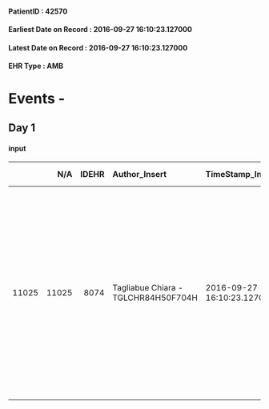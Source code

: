 
#### PatientID : 42570
#### Earliest Date on Record : 2016-09-27 16:10:23.127000
#### Latest Date on Record : 2016-09-27 16:10:23.127000
#### EHR Type : AMB

# Events - 

## Day 1

#### input
|       |    N/A |   IDEHR | Author_Insert                       | TimeStamp_Insert           | EHRType   |   PatientID |   IDDigitalSignDocument | persone_vicine   |   Unnamed: 0_x.1 |   IDANAMNESI_SOCIALE | Patient   | FamigliaAltro   | Paziente_T   | FamigliaAltro_T   |   Non_Rilevabile_x.1 | Note_Non_Rilevabile_x.1   | opt_Problemi   | Note_I                                                                                                                                                                                                                                                                  | chk_contr_sintomi   | chk_competenza                                 | opt_paziente_a   | opt_famiglia_a      | opt_adeguatezza   | ds_note_ad                                                                                                          | opt_paziente_solo   | ds_note_con                                                | opt_presente_assente   | Presenza_minori   | Caregiver_principale   | opt_capacita         | ds_familiari_coinv                                                                                                                                           | opt_necessario   | opt_presente   | opt_risorse_ec   | opt_paziente_psi   | opt_Ins_vol   | opt_esenzione   |   ds_codice_es | Needs                             | Domestic partnership   | Fragility      | opt_disponibilita_f   | opt_famiglia_psi   | opt_disponibilit_paz   |
|------:|-------:|--------:|:------------------------------------|:---------------------------|:----------|------------:|------------------------:|:-----------------|-----------------:|---------------------:|:----------|:----------------|:-------------|:------------------|---------------------:|:--------------------------|:---------------|:------------------------------------------------------------------------------------------------------------------------------------------------------------------------------------------------------------------------------------------------------------------------|:--------------------|:-----------------------------------------------|:-----------------|:--------------------|:------------------|:--------------------------------------------------------------------------------------------------------------------|:--------------------|:-----------------------------------------------------------|:-----------------------|:------------------|:-----------------------|:---------------------|:-------------------------------------------------------------------------------------------------------------------------------------------------------------|:-----------------|:---------------|:-----------------|:-------------------|:--------------|:----------------|---------------:|:----------------------------------|:-----------------------|:---------------|:----------------------|:-------------------|:-----------------------|
| 11025 |  11025 |    8074 | Tagliabue Chiara - TGLCHR84H50F704H | 2016-09-27 16:10:23.127000 | AMB       |       42570 |                  506082 | N/A              |             4237 |                 2747 | Si#1      | Si#1            | Parziale#2   | Si#1              |                    0 | NR                        | Si#1           | Il paziente ha gi√† ricevuto in passato la comunicazione di prognosi infausta e non √® stato in grado di accettarla, attualmente in atto sedazione per stato di angoscia. La mamma ha ricevuto pi√π volte comunicazione della gravit√† clinica ma fatica ad accettarla. | controllo sintomi#0 | competenza/capacit√† assistenziale caregiver#0 | Indefinite#2     | Sovradimensionate#0 | No#0              | La mamma non √® emotivamente in grado di gestire l'assistenza da sola, rifiuta di coinvolgere l'altro figlio Mimmo. | No#0                | Vive con la madre Giuseppa, in grande difficolt√† emotiva. | Presente#1             | No#0              | mum                    | Non incrementabile#2 | Un fratello, Mimmo, vive ad Opera. Il paziente ha una fidanzata che si √® recata recentemente a trovarlo in ospedale ma non sembra partecipi all'assistenza. | Si#1             | No#0           | Da valutare#2    | No#0               | No#0          | Si#1            |             48 | Clinici#0;Sociali#1;Psicologici#2 | Altri parenti#3        | psico-fisica#3 | Da verificare#2       | S√¨#1              | Da verificare#2        |


